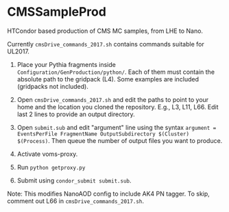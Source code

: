 # CMSSampleProd
HTCondor based production of CMS MC samples, from LHE to Nano.

Currently `cmsDrive_commands_2017.sh` contains commands suitable for UL2017.

1. Place your Pythia fragments inside `Configuration/GenProduction/python/`. Each of them must contain the absolute path to the gridpack (L4). Some examples are included (gridpacks not included).

2. Open `cmsDrive_commands_2017.sh` and edit the paths to point to your home and the location you cloned the repository. E.g., L3, L11, L66. Edit last 2 lines to provide an output directory.

3. Open `submit.sub` and edit "argument" line using the syntax `argument = EventsPerFile FragmentName OutputSubdirectory $(Cluster) $(Process)`. Then queue the number of output files you want to produce.

4. Activate voms-proxy.

5. Run `python getproxy.py`

6. Submit using `condor_submit submit.sub`.

Note: This modifies NanoAOD config to include AK4 PN tagger. To skip, comment out L66 in `cmsDrive_commands_2017.sh`.
